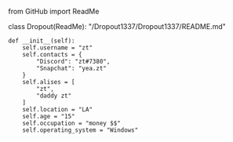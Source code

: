 from GitHub import ReadMe

class Dropout(ReadMe):
    "/Dropout1337/Dropout1337/README.md"

    def __init__(self):
        self.username = "zt"
        self.contacts = {
            "Discord": "zt#7380",
            "Snapchat": "yea.zt"
        }
        self.alises = [
            "zt",
            "daddy zt"
        ]
        self.location = "LA"
        self.age = "15"
        self.occupation = "money $$"
        self.operating_system = "Windows"
